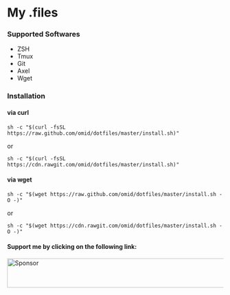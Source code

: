 # My .files

### Supported Softwares

* ZSH
* Tmux
* Git
* Axel
* Wget

### Installation


#### via curl

```shell
sh -c "$(curl -fsSL https://raw.github.com/omid/dotfiles/master/install.sh)"
```
or

```shell
sh -c "$(curl -fsSL https://cdn.rawgit.com/omid/dotfiles/master/install.sh)"
```

#### via wget

```shell
sh -c "$(wget https://raw.github.com/omid/dotfiles/master/install.sh -O -)"
```

or

```shell
sh -c "$(wget https://cdn.rawgit.com/omid/dotfiles/master/install.sh -O -)"
```

#### Support me by clicking on the following link:
<a target='_blank' rel='nofollow' href='https://app.codesponsor.io/link/yi176dB11vaBowCMj8pQ4Ffs/omid/dotfiles'>  <img alt='Sponsor' width='888' height='68' src='https://app.codesponsor.io/embed/yi176dB11vaBowCMj8pQ4Ffs/omid/dotfiles.svg' /></a>

